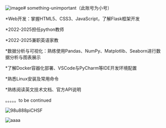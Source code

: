 ![image](https://github.com/user-attachments/assets/b10d7581-0def-4bc5-ac60-03efa720be38)# something-unimportant（此账号为小号）




*Web开发：掌握HTML5、CSS3、JavaScript，了解Flask框架开发 

*2022-2025担任python教师 

*2022-2025兼职英语家教 

*数据分析与可视化：熟练使用Pandas、NumPy、Matplotlib、Seaborn进行数据分析与图表展示 

*了解Docker容器化部署、VSCode与PyCharm等IDE开发环境配置 

*熟悉Linux安装及常用命令 

*熟练阅读英文技术文档、官方API说明 

。。。。。to be continued 

![98u888piCHSF](https://github.com/user-attachments/assets/82933262-fcbc-489f-a75e-d85332af9394)



![aaaa](https://github.com/user-attachments/assets/fdcf0a6a-27d8-4c70-82f3-3dd73349b975)


